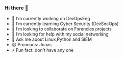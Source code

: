 ### Hi there 👋

- 🔭 I’m currently working on DevOpsEng
- 🌱 I’m currently learning Cyber Security (DevSecOps)
- 👯 I’m looking to collaborate on Forencies projects
- 🤔 I’m looking for help with my social networking
- 💬 Ask me about Linux,Python and SIEM
- 😄 Pronouns: Jonas
- ⚡ Fun fact: don't have any one
